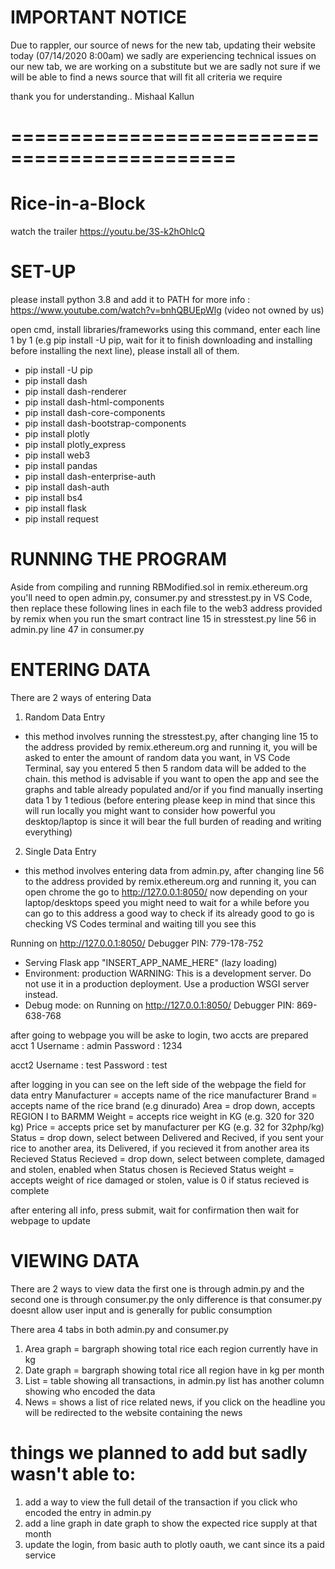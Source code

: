 # IMPORTANT NOTICE
Due to rappler, our source of news for the new tab, updating their website today (07/14/2020 8:00am) we sadly are experiencing technical issues on our new tab,
we are working on a substitute but we are sadly not sure if we will be able to find a news source that will fit all criteria we require

thank you for understanding..
Mishaal Kallun   
# =============================================


# Rice-in-a-Block

watch the trailer https://youtu.be/3S-k2hOhlcQ


# SET-UP
please install python 3.8 and add it to PATH
  for more info : https://www.youtube.com/watch?v=bnhQBUEpWlg (video not owned by us)

open cmd, install libraries/frameworks using this command, enter each line 1 by 1 (e.g pip install -U pip, wait for it to finish downloading and installing before installing the next line), please install all of them.

* pip install -U pip
* pip install dash
* pip install dash-renderer
* pip install dash-html-components
* pip install dash-core-components
* pip install dash-bootstrap-components
* pip install plotly
* pip install plotly_express
* pip install web3
* pip install pandas
* pip install dash-enterprise-auth
* pip install dash-auth
* pip install bs4
* pip install flask
* pip install request

# RUNNING THE PROGRAM

Aside from compiling and running RBModified.sol in remix.ethereum.org you'll need to open admin.py, consumer.py and stresstest.py in VS Code, then replace these following lines in each file to the web3 address provided by remix when you run the smart contract 
line 15 in stresstest.py
line 56 in admin.py
line 47 in consumer.py


# ENTERING DATA 

There are 2 ways of entering Data
1. Random Data Entry
  - this method involves running the stresstest.py, after changing line 15 to the address provided by remix.ethereum.org and running it, you will be asked to enter the amount of random data you want, in VS Code Terminal, say you entered 5 then 5 random data will be added to the chain. this method is advisable if you want to open the app and see the graphs and table already populated and/or if you find manually inserting data 1 by 1 tedious
(before entering please keep in mind that since this will run locally you might want to consider how powerful you desktop/laptop is since it will bear the full burden of reading and writing everything)

2. Single Data Entry 
  - this method involves entering data from admin.py, after changing line 56 to the address provided by remix.ethereum.org and running it, you can open chrome the go to http://127.0.0.1:8050/ now depending on your laptop/desktops speed you might need to wait for a while before you can go to this address a good way to check if its already good to go is checking VS Codes terminal and waiting till you see this

Running on http://127.0.0.1:8050/
Debugger PIN: 779-178-752
 * Serving Flask app "INSERT_APP_NAME_HERE" (lazy loading)
 * Environment: production
   WARNING: This is a development server. Do not use it in a production deployment.
   Use a production WSGI server instead.
 * Debug mode: on
Running on http://127.0.0.1:8050/
Debugger PIN: 869-638-768

after going to webpage you will be aske to login, two accts are prepared
acct 1
Username : admin
Password : 1234

acct2
Username : test
Password : test

after logging in you can see on the left side of the webpage the field for data entry 
Manufacturer = accepts name of the rice manufacturer
Brand = accepts name of the rice brand (e.g dinurado)
Area = drop down, accepts REGION I to BARMM
Weight = accepts rice weight in KG (e.g. 320 for 320 kg)
Price = accepts price set by manufacturer per KG (e.g. 32 for 32php/kg)
Status = drop down, select between Delivered and Recived, if you sent your rice to another area, its Delivered, if you recieved it from another area its Recieved
Status Recieved = drop down, select between complete, damaged and stolen, enabled when Status chosen is Recieved
Status weight = accepts weight of rice damaged or stolen, value is 0 if status recieved is complete

after entering all info, press submit, wait for confirmation then wait for webpage to update

# VIEWING DATA

There are 2 ways to view data the first one is through admin.py and the second one is through consumer.py the only difference is that consumer.py doesnt allow user input and is generally for public consumption

There area 4 tabs in both admin.py and consumer.py 
1. Area graph = bargraph showing total rice each region currently have in kg
2. Date graph = bargraph showing total rice all region have in kg per month 
3. List = table showing all transactions, in admin.py list has another column showing who encoded the data
4. News = shows a list of rice related news, if you click on the headline you will be redirected to the website containing the news



# things we planned to add but sadly wasn't able to:
1. add a way to view the full detail of the transaction if you click who encoded the entry in admin.py
2. add a line graph in date graph to show the expected rice supply at that month 
3. update the login, from basic auth to plotly oauth, we cant since its a paid service 


